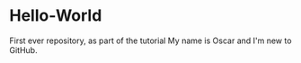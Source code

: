 # Hello-World
First ever repository, as part of the tutorial
My name is Oscar and I'm new to GitHub.
